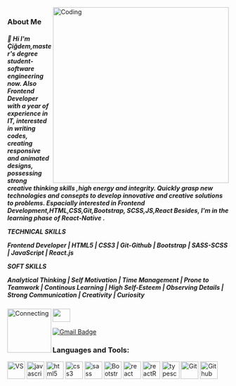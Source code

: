 <img align="right" alt="Coding" width ="400" src="https://giffiles.alphacoders.com/362/36246.gif">

<h3 align="left">About Me</h3>

<h5 align="left">👋 Hi I'm Çiğdem,master's degree student-software engineering now.
Also Frontend Developer with a year of experience in IT, interested in writing codes, creating responsive and animated designs, possessing strong creative thinking skills ,high energy and integrity. Quickly grasp new technologies and consepts to develop innovative and creative solutions to problems. Espacially interested in Frontend Development,HTML,CSS,Git,Bootstrap, SCSS,JS,React
Besides, I'm in the learning phase of React-Native .

TECHNICAL SKILLS

Frontend Developer | HTML5 | CSS3 | Git-Github | Bootstrap | SASS-SCSS | JavaScript | React.js

SOFT SKILLS 

 Analytical Thinking | Self Motivation | Time Management | Prone to Teamwork | Continous Learning | High Self-Esteem | Observing Details | Strong Communication | Creativity | Curiosity </h5>


<img align="left" alt="Connecting" width ="100" border-radius="30px" src="https://media.giphy.com/media/c6LsXARy3A9PxbmgAj/giphy.gif">
<p align="left">
<a href="https://www.linkedin.com/in/cigdem-sanli/" target="blank"><img align="center" src="https://www.svgrepo.com/show/349436/linkedin.svg" height="30" width="40" /></a>


 
[![Gmail Badge](https://img.shields.io/badge/Gmail-d14836?style=flat-square&logo=Gmail&logoColor=white&link=mailto:gmcigdem83@gmail.com)](mailto:gmcigdem83@gmail.com)
</p>






<h3 align="left">Languages and Tools:</h3>
<p align="left">  

 <img src="https://www.svgrepo.com/show/342347/visual-studio-code" alt="VS" width="40" height="40"/>
 <img src="https://www.svgrepo.com/show/349419/javascript.svg" alt="javascript" width="40" height="40"/> 
 <img src="https://www.svgrepo.com/show/452228/html-5.svg" alt="html5" width="40" height="40"/>
 <img src="https://www.svgrepo.com/show/452185/css-3.svg" alt="css3" width="40" height="40"/> 
 <img src="https://www.svgrepo.com/show/374061/sass.svg" alt="sass" width="40" height="40"/>
 <img src="https://www.svgrepo.com/show/305812/bootstrap" alt="Bootstrap" width="40" height="40"/>
 <img src="https://www.svgrepo.com/show/303500/react-1-logo.svg" alt="react" width="40" height="40"/>
 <img src="https://www.svgrepo.com/show/394395/redux" alt="reactRedux" width="40" height="40"/>
 <img src="https://www.svgrepo.com/show/349540/typescript" alt="typescript" width="40" height="40"/> 
 <img src="https://www.svgrepo.com/show/306094/git" alt="Git" width="40" height="40"/>
 <img src="https://www.svgrepo.com/show/35001/github" alt="Github" width="40" height="40"/>


 
</p>

